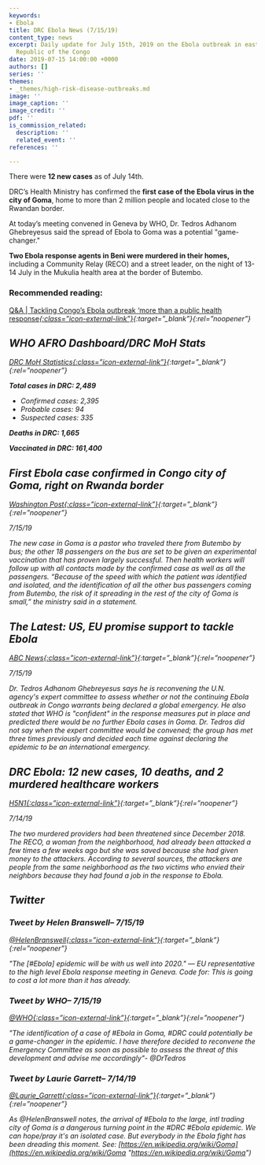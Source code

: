 ```yaml
---
keywords:
- Ebola
title: DRC Ebola News (7/15/19)
content_type: news
excerpt: Daily update for July 15th, 2019 on the Ebola outbreak in eastern Democratic
  Republic of the Congo
date: 2019-07-15 14:00:00 +0000
authors: []
series: ''
themes:
- _themes/high-risk-disease-outbreaks.md
image: ''
image_caption: ''
image_credit: ''
pdf: ''
is_commission_related:
  description: ''
  related_event: ''
references: ''

---
```

There were **12 new cases** as of July 14th.

DRC’s Health Ministry has confirmed the **first case of the Ebola virus in the city of Goma**, home to more than 2 million people and located close to the Rwandan border.

At today’s meeting convened in Geneva by WHO, Dr. Tedros Adhanom Ghebreyesus said the spread of Ebola to Goma was a potential "game-changer."

**Two Ebola response agents in Beni were murdered in their homes,** including a Community Relay (RECO) and a street leader, on the night of 13-14 July in the Mukulia health area at the border of Butembo.

### Recommended reading:

[Q&A | Tackling Congo’s Ebola outbreak ‘more than a public health response<i/>{:class=”icon-external-link”}](https://www.thenewhumanitarian.org/interview/2019/07/11/congo-ebola-outbreak-public-health-response?utm_source=twitter&utm_medium=social&utm_campaign=social){:target=”_blank”}{:rel=”noopener”}

## WHO AFRO Dashboard/DRC MoH Stats

[DRC MoH Statistics<i/>{:class=”icon-external-link”}](https://mailchi.mp/sante.gouv.cd/ebola_kivu_14juil19?e=34c0620338){:target=”_blank”}{:rel=”noopener”}

**Total cases in DRC: 2,489**

* Confirmed cases: 2,395
* Probable cases: 94
* Suspected cases: 335

**Deaths in DRC: 1,665**

**Vaccinated in DRC: 161,400**

## First Ebola case confirmed in Congo city of Goma, right on Rwanda border

[_Washington Post_<i/>{:class=”icon-external-link”}](https://www.washingtonpost.com/world/africa/first-ebola-case-confirmed-in-congo-city-of-goma-right-on-rwanda-border/2019/07/15/6f5c5c6e-a6c3-11e9-8733-48c87235f396_story.html?utm_term=.e9ae5d8c444b){:target=”_blank”}{:rel=”noopener”}

_7/15/19_

The new case in Goma is a pastor who traveled there from Butembo by bus; the other 18 passengers on the bus are set to be given an experimental vaccination that has proven largely successful. Then health workers will follow up with all contacts made by the confirmed case as well as all the passengers. “Because of the speed with which the patient was identified and isolated, and the identification of all the other bus passengers coming from Butembo, the risk of it spreading in the rest of the city of Goma is small,” the ministry said in a statement.

## The Latest: US, EU promise support to tackle Ebola

[_ABC News_<i/>{:class=”icon-external-link”}](https://abcnews.go.com/Health/wireStory/latest-assessing-ebola-outbreak-global-emergency-64337715){:target=”_blank”}{:rel=”noopener”}

_7/15/19_

Dr. Tedros Adhanom Ghebreyesus says he is reconvening the U.N. agency's expert committee to assess whether or not the continuing Ebola outbreak in Congo warrants being declared a global emergency. He also stated that WHO is "confident" in the response measures put in place and predicted there would be no further Ebola cases in Goma. Dr. Tedros did not say when the expert committee would be convened; the group has met three times previously and decided each time against declaring the epidemic to be an international emergency.

## DRC Ebola: 12 new cases, 10 deaths, and 2 murdered healthcare workers

[_H5N1_<i/>{:class=”icon-external-link”}](https://crofsblogs.typepad.com/h5n1/2019/07/drc-ebola-12-new-cases-10-deaths-and-2-murdered-healthcare-workers.html?utm_source=Global+Health+NOW+Main+List&utm_campaign=60904982a0-EMAIL_CAMPAIGN_2019_07_12_12_25&utm_medium=email&utm_term=0_8d0d062dbd-60904982a0-2888645){:target=”_blank”}{:rel=”noopener”}

_7/14/19_

The two murdered providers had been threatened since December 2018. The RECO, a woman from the neighborhood, had already been attacked a few times a few weeks ago but she was saved because she had given money to the attackers. According to several sources, the attackers are people from the same neighborhood as the two victims who envied their neighbors because they had found a job in the response to Ebola.

## Twitter

### Tweet by Helen Branswell– 7/15/19

[@HelenBranswell<i/>{:class=”icon-external-link”}](https://twitter.com/HelenBranswell/status/1150740346680283136){:target=”_blank”}{:rel=”noopener”}

"The \[#Ebola\] epidemic will be with us well into 2020." — EU representative to the high level Ebola response meeting in Geneva. Code for: This is going to cost a lot more than it has already.

### Tweet by WHO– 7/15/19

[@WHO<i/>{:class=”icon-external-link”}](https://twitter.com/WHO/status/1150733098046382081){:target=”_blank”}{:rel=”noopener”}

"The identification of a case of #Ebola in Goma, #DRC could potentially be a game-changer in the epidemic. I have therefore decided to reconvene the Emergency Committee as soon as possible to assess the threat of this development and advise me accordingly"- @DrTedros

### Tweet by Laurie Garrett– 7/14/19

[@Laurie_Garrett<i/>{:class=”icon-external-link”}](https://twitter.com/Laurie_Garrett/status/1150529771379527680){:target=”_blank”}{:rel=”noopener”}

As @HelenBranswell notes, the arrival of #Ebola to the large, intl trading city of Goma is a dangerous turning point in the #DRC #Ebola epidemic. We can hope/pray it's an isolated case. But everybody in the Ebola fight has been dreading this moment. See: [https://en.wikipedia.org/wiki/Goma](https://en.wikipedia.org/wiki/Goma "https://en.wikipedia.org/wiki/Goma")